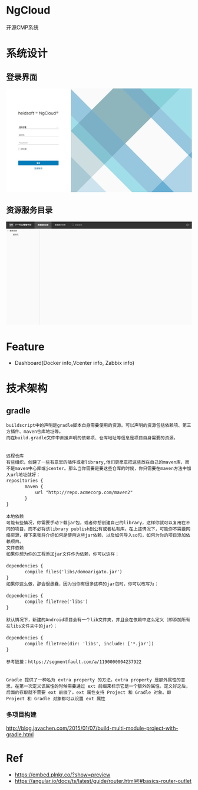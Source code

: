 # NgCloud
开源CMP系统

# 系统设计

## 登录界面
![Login](/doc/image/login.png)

## 资源服务目录
![NgCloud](/doc/image/ngcloud.png)

# Feature

- Dashboard(Docker info,Vcenter info, Zabbix info)

# 技术架构

## gradle 
```
buildscript中的声明是gradle脚本自身需要使用的资源。可以声明的资源包括依赖项、第三方插件、maven仓库地址等。
而在build.gradle文件中直接声明的依赖项、仓库地址等信息是项目自身需要的资源。


远程仓库
有些组织，创建了一些有意思的插件或者library,他们更愿意把这些放在自己的maven库，而不是maven中心库或jcenter。那么当你需要是要这些仓库的时候，你只需要在maven方法中加入url地址就好：
repositories {
       maven {
           url "http://repo.acmecorp.com/maven2"
       }
}

本地依赖
可能有些情况，你需要手动下载jar包，或者你想创建自己的library，这样你就可以复用在不同的项目，而不必将该library publish到公有或者私有库。在上述情况下，可能你不需要网络资源，接下来我将介绍如何是使用这些jar依赖，以及如何导入so包，如何为你的项目添加依赖项目。
文件依赖
如果你想为你的工程添加jar文件作为依赖，你可以这样：

dependencies {
       compile files('libs/domoarigato.jar')
}
如果你这么做，那会很愚蠢，因为当你有很多这样的jar包时，你可以改写为：

dependencies {
       compile fileTree('libs')
}
 
默认情况下，新建的Android项目会有一个lib文件夹，并且会在依赖中这么定义（即添加所有在libs文件夹中的jar）：

dependencies {
       compile fileTree(dir: 'libs', include: ['*.jar'])
}

参考链接：https://segmentfault.com/a/1190000004237922


Gradle 提供了一种名为 extra property 的方法。extra property 是额外属性的意思，在第一次定义该属性的时候需要通过 ext 前缀来标示它是一个额外的属性。定义好之后，后面的存取就不需要 ext 前缀了。ext 属性支持 Project 和 Gradle 对象。即 Project 和 Gradle 对象都可以设置 ext 属性
```

### 多项目构建

http://blog.javachen.com/2015/01/07/build-multi-module-project-with-gradle.html


# Ref
- https://embed.plnkr.co/?show=preview
- https://angular.io/docs/ts/latest/guide/router.html#!#basics-router-outlet

